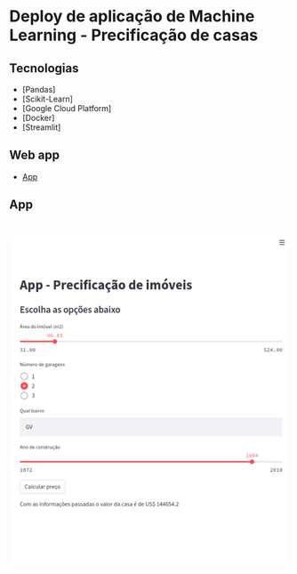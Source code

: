 # Deploy de aplicação de Machine Learning - Precificação de casas

## Tecnologias
- [Pandas]
- [Scikit-Learn]
- [Google Cloud Platform]
- [Docker]
- [Streamlit]

## Web app
- [App](https://streamlit-app-347718.wn.r.appspot.com)

## App
<h1 align='center'>
  <img alt='app' title='Aplicação' src='./assets/app.png' />
</h1>
